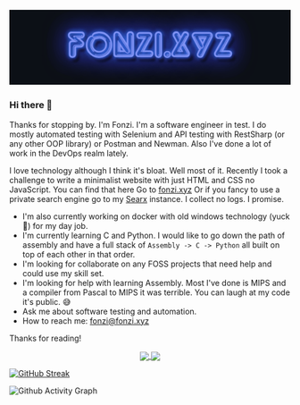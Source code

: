 
<p align="center">
  <a href="https://fonzi.xyz"><img src="https://github.com/fonzi/fonzi.xyz/raw/main/fonzi.gif"/></a>
</p>


### Hi there 👋

Thanks for stopping by. I'm Fonzi. I'm a software engineer in test. I do mostly automated testing with Selenium and API testing with RestSharp (or any other OOP library) or Postman and Newman. 
Also I've done a lot of work in the DevOps realm lately. 

I love technology although I think it's bloat. Well most of it. 
Recently I took a challenge to write a minimalist website with just HTML and CSS no JavaScript. 
You can find that here Go to [fonzi.xyz](https://fonzi.xyz)
Or if you fancy to use a private search engine go to my [Searx](https://searx.fonzi.xyz) instance. I collect no logs. I promise. 

- I'm also currently working on docker with old windows technology (yuck 🤢) for my day job. 
- I'm currently learning C and Python. I would like to go down the path of assembly and have a full stack of 
`Assembly -> C -> Python` all built on top of each other in that order. 
- I'm looking for collaborate on any FOSS projects that need help and could use my skill set. 
- I'm looking for help with learning Assembly. Most I've done is MIPS and a compiler from Pascal to MIPS it was
terrible. You can laugh at my code it's public. 😅
- Ask me about software testing and automation. 
- How to reach me: fonzi@fonzi.xyz

Thanks for reading! 
<div align="center">
  <a href="https://github.com/fonzi">
    <img align="center" src="https://github-readme-stats.vercel.app/api?username=fonzi&show_icons=true&theme=radical" />
  </a>
  <a href="https://github.com/fonzi">
    <img align="center" src="https://github-readme-stats.vercel.app/api/top-langs/?username=fonzi&layout=compact&theme=radical" />
  </a>
</div>

[![GitHub Streak](https://github-readme-streak-stats.herokuapp.com?user=fonzi&theme=tokyonight_duo)](https://git.io/streak-stats)


![Github Activity Graph](https://activity-graph.herokuapp.com/graph?username=codemaker2015&theme=xcode)

<!--
**fonzi/fonzi** is a ✨ _special_ ✨ repository because its `README.md` (this file) appears on your GitHub profile.

Here are some ideas to get you started:

- 🔭 I’m currently working on ...
- 🌱 I’m currently learning ...
- 👯 I’m looking to collaborate on ...
- 🤔 I’m looking for help with ...
- 💬 Ask me about ...
- 📫 How to reach me: ...
- 😄 Pronouns: ...
- ⚡ Fun fact: ...
-->
